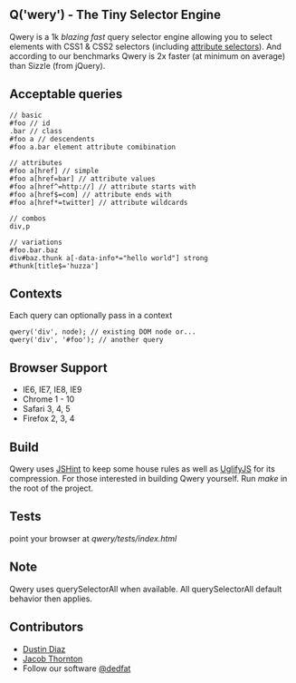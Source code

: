 Q('wery') - The Tiny Selector Engine
-----
Qwery is a 1k *blazing fast* query selector engine allowing you to select elements with CSS1 & CSS2 selectors (including [attribute selectors](http://www.w3.org/TR/css3-selectors/#attribute-selectors)). And according to our benchmarks Qwery is 2x faster (at minimum on average) than Sizzle (from jQuery).

Acceptable queries
---------------

    // basic
    #foo // id
    .bar // class
    #foo a // descendents
    #foo a.bar element attribute comibination

    // attributes
    #foo a[href] // simple
    #foo a[href=bar] // attribute values
    #foo a[href^=http://] // attribute starts with
    #foo a[href$=com] // attribute ends with
    #foo a[href*=twitter] // attribute wildcards

    // combos
    div,p

    // variations
    #foo.bar.baz
    div#baz.thunk a[-data-info*="hello world"] strong
    #thunk[title$='huzza']

Contexts
-------
Each query can optionally pass in a context

    qwery('div', node); // existing DOM node or...
    qwery('div', '#foo'); // another query

Browser Support
---------------
  - IE6, IE7, IE8, IE9
  - Chrome 1 - 10
  - Safari 3, 4, 5
  - Firefox 2, 3, 4

Build
-----
Qwery uses [JSHint](http://www.jshint.com/) to keep some house rules as well as [UglifyJS](https://github.com/mishoo/UglifyJS) for its compression. For those interested in building Qwery yourself. Run *make* in the root of the project.

Tests
-----
point your browser at _qwery/tests/index.html_

Note
----
Qwery uses querySelectorAll when available. All querySelectorAll default behavior then applies.

Contributors
-------
  * [Dustin Diaz](https://github.com/ded/qwery/commits/master?author=ded)
  * [Jacob Thornton](https://github.com/ded/qwery/commits/master?author=fat)
  * Follow our software [@dedfat](http://twitter.com/dedfat)

